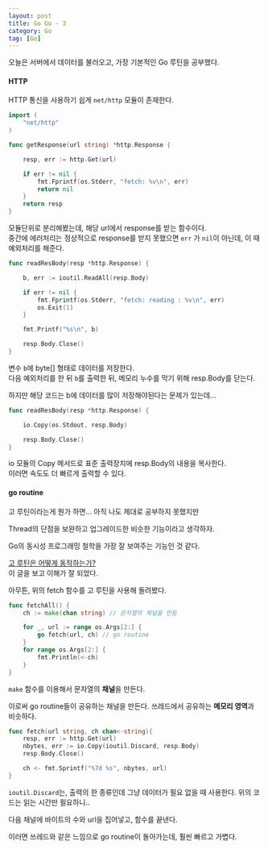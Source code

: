```yaml
---
layout: post
title: Go Go - 3
category: Go
tag: [Go]
---
```


오늘은 서버에서 데이터를 불러오고, 가장 기본적인 Go 루틴을 공부했다.  

#### HTTP

HTTP 통신을 사용하기 쉽게 `net/http` 모듈이 존재한다.  

```go
import (
    "net/http"
)

func getResponse(url string) *http.Response {

    resp, err := http.Get(url)

	if err != nil {
		fmt.Fprintf(os.Stderr, "fetch: %v\n", err)
		return nil
	}
    return resp
}
```

모듈단위로 분리해봤는데, 해당 url에서 response를 받는 함수이다.  
중간에 에러처리는 정상적으로 response를 받지 못했으면 `err` 가 `nil`이 아닌데, 이 때 예외처리를 해준다.  

```go
func readResBody(resp *http.Response) {

	b, err := ioutil.ReadAll(resp.Body)

	if err != nil {
		fmt.Fprintf(os.Stderr, "fetch: reading : %v\n", err)
		os.Exit(1)
	}

	fmt.Printf("%s\n", b)

	resp.Body.Close()
}
```

변수 `b`에 byte[] 형태로 데이터를 저장한다.  
다음 예외처리를 한 뒤 `b`를 출력한 뒤, 메모리 누수를 막기 위해 resp.Body를 닫는다.

하지만 해당 코드는 b에 데이터를 많이 저장해야된다는 문제가 있는데...  

```go
func readResBody(resp *http.Response) {

	io.Copy(os.Stdout, resp.Body)

	resp.Body.Close()
}
```

io 모듈의 Copy 메서드로 표준 출력장치에 resp.Body의 내용을 복사한다.  
이러면 속도도 더 빠르게 출력할 수 있다.  


#### go routine

고 루틴이라는게 뭔가 하면... 아직 나도 제대로 공부하지 못했지만  

Thread의 단점을 보완하고 업그레이드한 비슷한 기능이라고 생각하자.  

Go의 동시성 프로그래밍 철학을 가장 잘 보여주는 기능인 것 같다.  

[고 루틴은 어떻게 동작하는가?](https://stonzeteam.github.io/How-Goroutines-Work/)  
이 글을 보고 이해가 잘 되었다.  

아무튼, 위의 fetch 함수를 고 루틴을 사용해 돌려봤다.  

```go
func fetchAll() {
	ch := make(chan string) // 문자열의 채널을 만듬

	for _, url := range os.Args[2:] {
		go fetch(url, ch) // go routine
	}
	for range os.Args[2:] {
		fmt.Println(<-ch)
	}
}
```

`make` 함수를 이용해서 문자열의 **채널**을 만든다.  

이로써 go routine들이 공유하는 채널을 만든다. 쓰레드에서 공유하는 **메모리 영역**과 비슷하다.  

```go
func fetch(url string, ch chan<-string){
	resp, err := http.Get(url)
	nbytes, err := io.Copy(ioutil.Discard, resp.Body)
	resp.Body.Close()

	ch <- fmt.Sprintf("%7d %s", nbytes, url)
}
```

`ioutil.Discard`는, 출력의 한 종류인데 그냥 데이터가 필요 없을 때 사용한다. 위의 코드는 읽는 시간만 필요하니..  

다음 채널에 바이트의 수와 url을 집어넣고, 함수를 끝낸다.  

이러면 쓰레드와 같은 느낌으로 go routine이 돌아가는데, 훨씬 빠르고 가볍다.  


